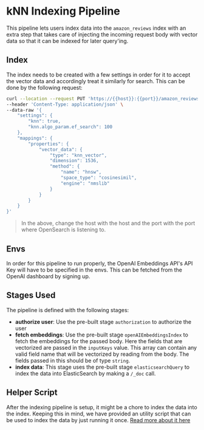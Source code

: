 # kNN Indexing Pipeline

This pipeline lets users index data into the `amazon_reviews` index with an extra step that takes care of injecting the incoming request body with vector data so that it can be indexed for later query'ing.

## Index

The index needs to be created with a few settings in order for it to accept the vector data and accordingly treat it similarly for search. This can be done by the following request:

```sh
curl --location --request PUT 'https://{{host}}:{{port}}/amazon_reviews' \
--header 'Content-Type: application/json' \
--data-raw '{
    "settings": {
        "knn": true,
        "knn.algo_param.ef_search": 100
    },
    "mappings": {
        "properties": {
            "vector_data": {
                "type": "knn_vector",
                "dimension": 1536,
                "method": {
                    "name": "hnsw",
                    "space_type": "cosinesimil",
                    "engine": "nmslib"
                }
            }
        }
    }
}'
```

> In the above, change the host with the host and the port with the port where OpenSearch is listening to.

## Envs

In order for this pipeline to run properly, the OpenAI Embeddings API's API Key will have to be specified in the envs. This can be fetched from the OpenAI dashboard by signing up.

## Stages Used

The pipeline is defined with the following stages:

- **authorize user**: Use the pre-built stage `authorization` to authorize the user
- **fetch embeddings**: Use the pre-built stage `openAIEmbeddingsIndex` to fetch the embeddings for the passed body. Here the fields that are vectorized are passed in the `inputKeys` value. This array can contain any valid field name that will be vectorized by reading from the body. The fields passed in this should be of type `string`.
- **index data**: This stage uses the pre-built stage `elasticsearchQuery` to index the data into ElasticSearch by making a `/_doc` call.

## Helper Script

After the indexing pipeline is setup, it might be a chore to index the data into the index. Keeping this in mind, we have provided an utility script that can be used to index the data by just running it once. [Read more about it here](./util/)
